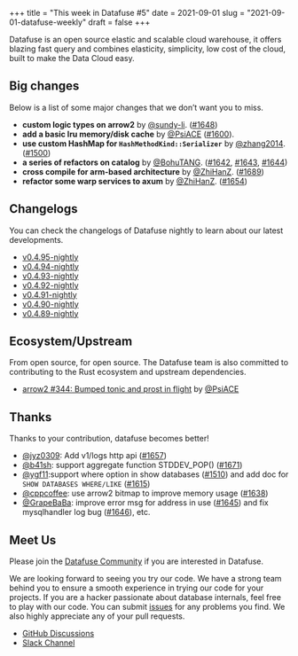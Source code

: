 +++
title = "This week in Datafuse #5"
date = 2021-09-01
slug = "2021-09-01-datafuse-weekly"
draft = false
+++

Datafuse is an open source elastic and scalable cloud warehouse, it offers blazing fast query and combines elasticity, simplicity, low cost of the cloud, built to make the Data Cloud easy.

## Big changes

Below is a list of some major changes that we don’t want you to miss.

- **custom logic types on arrow2** by [@sundy-li](https://github.com/sundy-li). ([#1648](https://github.com/datafuselabs/datafuse/pull/1648))
- **add a basic lru memory/disk cache** by [@PsiACE](https://github.com/PsiACE) ([#1600](https://github.com/datafuselabs/datafuse/pull/1600)).
- **use custom HashMap for `HashMethodKind::Serializer`** by [@zhang2014](https://github.com/zhang2014). ([#1500](https://github.com/datafuselabs/datafuse/pull/1500))
- **a series of refactors on catalog** by [@BohuTANG](https://github.com/BohuTANG). ([#1642](https://github.com/datafuselabs/datafuse/pull/1642), [#1643](https://github.com/datafuselabs/datafuse/pull/1643), [#1644](https://github.com/datafuselabs/datafuse/pull/1644))
- **cross compile for arm-based architecture** by [@ZhiHanZ](https://github.com/ZhiHanZ). ([#1689](https://github.com/datafuselabs/datafuse/pull/1689))
- **refactor some warp services to axum** by [@ZhiHanZ](https://github.com/ZhiHanZ). ([#1654](https://github.com/datafuselabs/datafuse/pull/1654))

## Changelogs

You can check the changelogs of Datafuse nightly to learn about our latest developments.

- [v0.4.95-nightly](https://github.com/datafuselabs/datafuse/releases/tag/v0.4.95-nightly)
- [v0.4.94-nightly](https://github.com/datafuselabs/datafuse/releases/tag/v0.4.94-nightly)
- [v0.4.93-nightly](https://github.com/datafuselabs/datafuse/releases/tag/v0.4.93-nightly)
- [v0.4.92-nightly](https://github.com/datafuselabs/datafuse/releases/tag/v0.4.92-nightly)
- [v0.4.91-nightly](https://github.com/datafuselabs/datafuse/releases/tag/v0.4.91-nightly)
- [v0.4.90-nightly](https://github.com/datafuselabs/datafuse/releases/tag/v0.4.90-nightly)
- [v0.4.89-nightly](https://github.com/datafuselabs/datafuse/releases/tag/v0.4.89-nightly)

## Ecosystem/Upstream

From open source, for open source. The Datafuse team is also committed to contributing to the Rust ecosystem and upstream dependencies.

- [arrow2 #344: Bumped tonic and prost in flight](https://github.com/jorgecarleitao/arrow2/pull/344) by [@PsiACE](https://github.com/PsiACE/)

## Thanks

Thanks to your contribution, datafuse becomes better!

- [@jyz0309](https://github.com/jyz0309): Add v1/logs http api ([#1657](https://github.com/datafuselabs/datafuse/pull/1657))
- [@b41sh](https://github.com/b41sh): support aggregate function STDDEV_POP() ([#1671](https://github.com/datafuselabs/datafuse/pull/1671))
- [@ygf11](https://github.com/ygf11):support where option in show databases ([#1510](https://github.com/datafuselabs/datafuse/pull/1510)) and add doc for `SHOW DATABASES WHERE/LIKE` ([#1615](https://github.com/datafuselabs/datafuse/pull/1615))
- [@cppcoffee](https://github.com/cppcoffee): use arrow2 bitmap to improve memory usage ([#1638](https://github.com/datafuselabs/datafuse/pull/1638))
- [@GrapeBaBa](https://github.com/GrapeBaBa): improve error msg for address in use ([#1645](https://github.com/datafuselabs/datafuse/pull/1645)) and fix mysqlhandler log bug ([#1646](https://github.com/datafuselabs/datafuse/pull/1646)), etc.

## Meet Us

Please join the [Datafuse Community](https://github.com/datafuselabs/) if you are interested in Datafuse.

We are looking forward to seeing you try our code. We have a strong team behind you to ensure a smooth experience in trying our code for your projects.
If you are a hacker passionate about database internals, feel free to play with our code.
You can submit [issues](https://github.com/datafuselabs/datafuse/issues) for any problems you find. We also highly appreciate any of your pull requests.

- [GitHub Discussions](https://github.com/datafuselabs/datafuse/discussions)
- [Slack Channel](https://link.databend.rs/join-slack)
